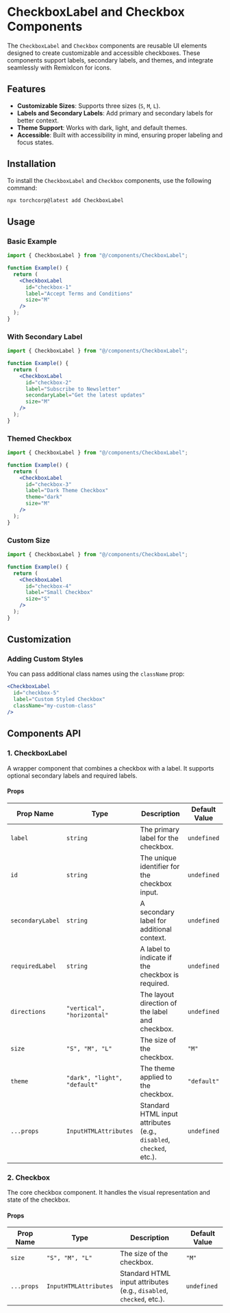 # CheckboxLabel and Checkbox Components

The `CheckboxLabel` and `Checkbox` components are reusable UI elements designed to create customizable and accessible checkboxes. These components support labels, secondary labels, and themes, and integrate seamlessly with RemixIcon for icons.

## Features

- **Customizable Sizes**: Supports three sizes (`S`, `M`, `L`).
- **Labels and Secondary Labels**: Add primary and secondary labels for better context.
- **Theme Support**: Works with dark, light, and default themes.
- **Accessible**: Built with accessibility in mind, ensuring proper labeling and focus states.

## Installation

To install the `CheckboxLabel` and `Checkbox` components, use the following command:

```bash
npx torchcorp@latest add CheckboxLabel 
```

## Usage

### Basic Example
```jsx
import { CheckboxLabel } from "@/components/CheckboxLabel";

function Example() {
  return (
    <CheckboxLabel
      id="checkbox-1"
      label="Accept Terms and Conditions"
      size="M"
    />
  );
}
```

### With Secondary Label
```jsx
import { CheckboxLabel } from "@/components/CheckboxLabel";

function Example() {
  return (
    <CheckboxLabel
      id="checkbox-2"
      label="Subscribe to Newsletter"
      secondaryLabel="Get the latest updates"
      size="M"
    />
  );
}
```

### Themed Checkbox
```jsx
import { CheckboxLabel } from "@/components/CheckboxLabel";

function Example() {
  return (
    <CheckboxLabel
      id="checkbox-3"
      label="Dark Theme Checkbox"
      theme="dark"
      size="M"
    />
  );
}
```

### Custom Size
```jsx
import { CheckboxLabel } from "@/components/CheckboxLabel";

function Example() {
  return (
    <CheckboxLabel
      id="checkbox-4"
      label="Small Checkbox"
      size="S"
    />
  );
}
```

## Customization

### Adding Custom Styles
You can pass additional class names using the `className` prop:

```jsx
<CheckboxLabel
  id="checkbox-5"
  label="Custom Styled Checkbox"
  className="my-custom-class"
/>
```

## Components API

### 1. CheckboxLabel
A wrapper component that combines a checkbox with a label. It supports optional secondary labels and required labels.

#### Props

| Prop Name       | Type                      | Description                                         | Default Value |
|----------------|---------------------------|-----------------------------------------------------|---------------|
| `label`        | `string`                   | The primary label for the checkbox.                | `undefined`   |
| `id`           | `string`                   | The unique identifier for the checkbox input.      | `undefined`   |
| `secondaryLabel` | `string`                 | A secondary label for additional context.          | `undefined`   |
| `requiredLabel`  | `string`                 | A label to indicate if the checkbox is required.   | `undefined`   |
| `directions`    | `"vertical", "horizontal"` | The layout direction of the label and checkbox.    | `undefined`   |
| `size`         | `"S", "M", "L"`          | The size of the checkbox.                          | `"M"`         |
| `theme`        | `"dark", "light", "default"` | The theme applied to the checkbox.                 | `"default"`   |
| `...props`     | `InputHTMLAttributes`      | Standard HTML input attributes (e.g., `disabled`, `checked`, etc.). | `undefined` |

### 2. Checkbox
The core checkbox component. It handles the visual representation and state of the checkbox.

#### Props

| Prop Name  | Type             | Description                                          | Default Value |
|-----------|------------------|------------------------------------------------------|---------------|
| `size`    | `"S", "M", "L"` | The size of the checkbox.                           | `"M"`         |
| `...props` | `InputHTMLAttributes` | Standard HTML input attributes (e.g., `disabled`, `checked`, etc.). | `undefined` |
